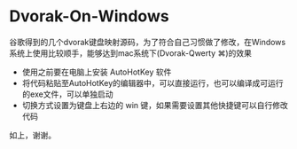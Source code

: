# Dvorak-On-Windows
谷歌得到的几个dvorak键盘映射源码，为了符合自己习惯做了修改，在Windows系统上使用比较顺手，能够达到mac系统下(Dvorak-Qwerty ⌘)的效果

- 使用之前要在电脑上安装 AutoHotKey 软件
- 将代码粘贴至AutoHotKey的编辑器中，可以直接运行，也可以编译成可运行的exe文件，可以单独启动
- 切换方式设置为键盘上右边的 win 键，如果需要设置其他快捷键可以自行修改代码

如上，谢谢。
